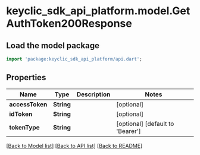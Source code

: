 # keyclic_sdk_api_platform.model.GetAuthToken200Response

## Load the model package
```dart
import 'package:keyclic_sdk_api_platform/api.dart';
```

## Properties
Name | Type | Description | Notes
------------ | ------------- | ------------- | -------------
**accessToken** | **String** |  | [optional] 
**idToken** | **String** |  | [optional] 
**tokenType** | **String** |  | [optional] [default to 'Bearer']

[[Back to Model list]](../README.md#documentation-for-models) [[Back to API list]](../README.md#documentation-for-api-endpoints) [[Back to README]](../README.md)


